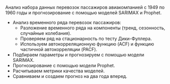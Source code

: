 Анализ набора данных перевозок пассажиров авиакомпанией с 1949 по 1960 годы и прогнозирование с помощью моделей SARIMAX и Prophet.

   * Анализ временного ряда перевозок пассажиров:
      * Разложение временного ряда  на компоненты (тренд, сезонность, случайные колебания).
      * Проверяем ряд на стационарность по тесту Дики-Фуллера.
      * Используем автокорреляционную функцию (ACF) и функцию частичной автокорреляции (PACF).
  * Подбираем параметры и прогнозируем с помощью модели SARIMAX. 
  * Прогнозирование с помощью модели Prophet.
  * Расчитываем метрики качества моделей.
  * Сравниваем и создаем прогноз на два года вперед.

